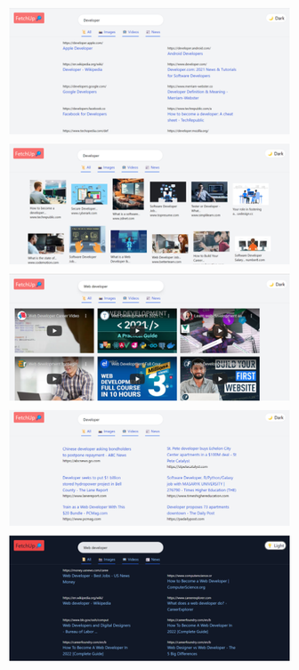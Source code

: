 <p align="center">
<img src="./b.png">
</p>
<p align="center">
<img src="./c.png">
</p>
<p align="center">
<img src="./e.png">
</p>
<p align="center">
<img src="./d.png">
</p>
<p align="center">
<img src="./a.png">
</p>